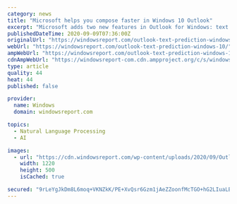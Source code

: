 ```yaml
---
category: news
title: "Microsoft helps you compose faster in Windows 10 Outlook"
excerpt: "Microsoft adds two new features in Outlook for Windows: text prediction and intelligent translation. Here's how you can use them!"
publishedDateTime: 2020-09-09T07:36:00Z
originalUrl: "https://windowsreport.com/outlook-text-prediction-windows-10/"
webUrl: "https://windowsreport.com/outlook-text-prediction-windows-10/"
ampWebUrl: "https://windowsreport.com/outlook-text-prediction-windows-10/?amp"
cdnAmpWebUrl: "https://windowsreport-com.cdn.ampproject.org/c/s/windowsreport.com/outlook-text-prediction-windows-10/?amp"
type: article
quality: 44
heat: 44
published: false

provider:
  name: Windows
  domain: windowsreport.com

topics:
  - Natural Language Processing
  - AI

images:
  - url: "https://cdn.windowsreport.com/wp-content/uploads/2020/09/Outlook-text-predictions-e1599634466250.png"
    width: 1220
    height: 500
    isCached: true

secured: "9rLeYgJkDm8L6moq+VKNZkK/PE+XvQsr6Gzm1jAeZZoonfMcTGO+hG2LIuaLBNDl6NuI34Njr9k1Y/aDnjnhiANtGgG/WeXlEpQRXhor4lDDfBZcNHIxCkUG3iKaXGrvGnBveQILXWCFe46cjPH3nBGdNsYkttw6N8OpdN+8GxqZGYWPT/ClvUylPudvRoVFoztRPcIXXB4k4DaRbhMtcONgdLaH6aaMxelndv3W3a/1z6OdxkLBSWBmfwxuulU7qMG28zMADwc4PbYb2Yujr97lDKILkfn+Zz+ZfumNHjpX/s2bjMaSXxiqdRdRx3BSexgoDmFvHGoa8VIOwNSGiqNqkVJgRZY8JcJQfPAVpoE=;qZ8E+Xm2+JhMU7xEV5tIMQ=="
---
```


